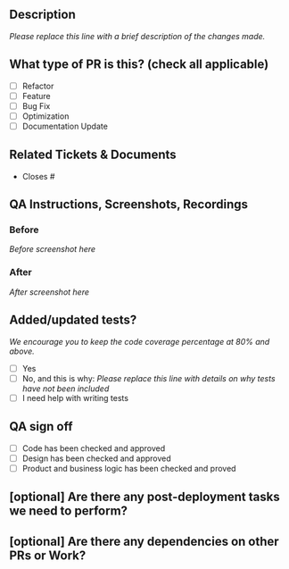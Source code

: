 <!--
     For Work In Progress Pull Requests, please use the Draft PR feature,
     see https://github.blog/2019-02-14-introducing-draft-pull-requests/ for further details.

     For a timely review/response, please avoid force-pushing additional
     commits if your PR already received reviews or comments.

     Before submitting a Pull Request, please ensure you've done the following:
     - 👷‍♀️ Create small PRs. In most cases, this will be possible.
     - ✅ Provide tests for your changes.
     - 📝 Use descriptive commit messages.
     - 📗 Update any related documentation and include any relevant screenshots.
-->

## Description

_Please replace this line with a brief description of the changes made._

## What type of PR is this? (check all applicable)

- [ ] Refactor
- [ ] Feature
- [ ] Bug Fix
- [ ] Optimization
- [ ] Documentation Update

## Related Tickets & Documents

<!--
For pull requests that relate to or close an issue, please include them
below.  We like to follow [Github's guidance on linking issues to pull requests](https://docs.github.com/en/issues/tracking-your-work-with-issues/linking-a-pull-request-to-an-issue).

For example, having the text: "closes #1234" would connect the current pull
request to issue 1234.  And when we merge the pull request, GitHub will
automatically close the issue.
-->
- Closes #

## QA Instructions, Screenshots, Recordings

<!--
Instructions on how to test your changes, a note
on the devices and browsers, this has been tested on, as well as any relevant
images for UI changes.
-->
### Before

_Before screenshot here_

### After

_After screenshot here_

## Added/updated tests?
_We encourage you to keep the code coverage percentage at 80% and above._

- [ ] Yes
- [ ] No, and this is why: _Please replace this line with details on why tests have not been included_
- [ ] I need help with writing tests

## QA sign off
- [ ] Code has been checked and approved
- [ ] Design has been checked and approved
- [ ] Product and business logic has been checked and proved

## [optional] Are there any post-deployment tasks we need to perform?

## [optional] Are there any dependencies on other PRs or Work?
